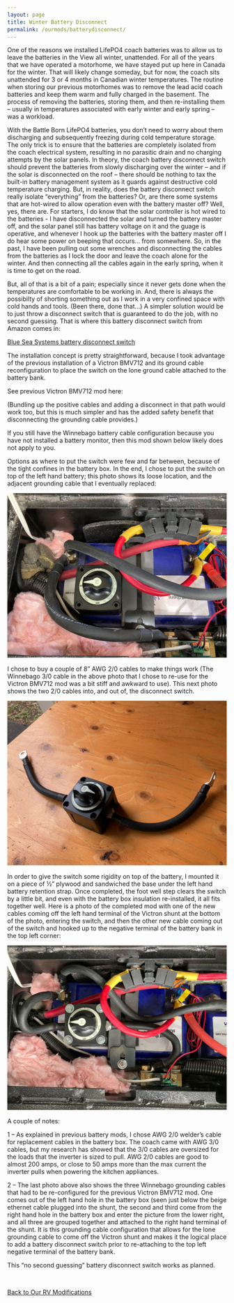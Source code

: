 ```yaml
---
layout: page
title: Winter Battery Disconnect
permalink: /ourmods/batterydisconnect/
---
```

One of the reasons we installed LifePO4 coach batteries was to allow us to leave the batteries in the View all winter, unattended.  For all of the years that we have operated a motorhome, we have stayed put up here in Canada for the winter.  That will likely change someday, but for now, the coach sits unattended for 3 or 4 months in Canadian winter temperatures.  The routine when storing our previous motorhomes was to remove the lead acid coach batteries and keep them warm and fully charged in the basement.  The process of removing the batteries, storing them, and then re-installing them – usually in temperatures associated with early winter and early spring – was a workload.

With the Battle Born LifePO4 batteries, you don’t need to worry about them discharging and subsequently freezing during cold temperature storage.  The only trick is to ensure that the batteries are completely isolated from the coach electrical system, resulting in no parasitic drain and no charging attempts by the solar panels.  In theory, the coach battery disconnect switch should prevent the batteries from slowly discharging over the winter – and if the solar is disconnected on the roof – there should be nothing to tax the built-in battery management system as it guards against destructive cold temperature charging.  But, in reality, does the battery disconnect switch really isolate “everything” from the batteries?  Or, are there some systems that are hot-wired to allow operation even with the battery master off?  Well, yes, there are.  For starters, I do know that the solar controller is hot wired to the batteries - I have disconnected the solar and turned the battery master off, and the solar panel still has battery voltage on it and the guage is operative, and whenever I hook up the batteries with the battery master off I do hear some power on beeping that occurs... from somewhere. So, in the past, I have been pulling out some wrenches and disconnecting the cables from the batteries as I lock the door and leave the coach alone for the winter.  And then connecting all the cables again in the early spring, when it is time to get on the road.

But, all of that is a bit of a pain; especially since it never gets done when the temperatures are comfortable to be working in.  And, there is always the possibilty of shorting something out as I work in a very confined space with cold hands and tools.  (Been there, done that...) A simpler solution would be to just throw a disconnect switch that is guaranteed to do the job, with no second guessing.  That is where this battery disconnect switch from Amazon comes in:

[Blue Sea Systems battery disconnect switch](https://www.amazon.ca/gp/product/B00558LSJE/ref=ppx_yo_dt_b_asin_title_o00_s00?ie=UTF8&psc=1)

The installation concept is pretty straightforward, because I took advantage of the previous installation of a Victron BMV712 and its ground cable reconfiguration to place the switch on the lone ground cable attached to the battery bank.  

See previous Victron BMV712 mod here:

(Bundling up the positive cables and adding a disconnect in that path would work too, but this is much simpler and has the added safety benefit that disconnecting the grounding cable provides.)  

If you still have the Winnebago battery cable configuration because you have not installed a battery monitor, then this mod shown below likely does not apply to you.

Options as where to put the switch were few and far between, because of the tight confines in the battery box.  In the end, I chose to put the switch on top of the left hand battery; this photo shows its loose location, and the adjacent grounding cable that I eventually replaced:

<img src="/assets/webbattdisc3.jpg"/>

I chose to buy a couple of 8” AWG 2/0 cables to make things work  (The Winnebago 3/0 cable in the above photo that I chose to re-use for the Victron BMV712 mod was a bit stiff and awkward to use).  This next photo shows the two 2/0 cables into, and out of, the disconnect switch.

<img src="/assets/webbattdisc5.jpg"/>

In order to give the switch some rigidity on top of the battery, I mounted it on a piece of ½” plywood and sandwiched the base under the left hand battery retention strap.  Once completed, the foot well step clears the switch by a little bit, and even with the battery box insulation re-installed, it all fits together well.
Here is a photo of the completed mod with one of the new cables coming off the left hand terminal of the Victron shunt at the bottom of the photo, entering the switch, and then the other new cable coming out of the switch and hooked up to the negative terminal of the battery bank in the top left corner: 

<img src="/assets/webbattdisc6.jpg"/>

A couple of notes:

1 – As explained in previous battery mods, I chose AWG 2/0 welder’s cable for replacement cables in the battery box.  The coach came with AWG 3/0 cables, but my research has showed that the 3/0 cables are oversized for the loads that the inverter is sized to pull.  AWG 2/0 cables are good to almost 200 amps, or close to 50 amps more than the max current the inverter pulls when powering the kitchen appliances.

2 – The last photo above also shows the three Winnebago grounding cables that had to be re-configured for the previous Victron BMV712 mod.  One comes out of the left hand hole in the battery box (seen just below the beige ethernet cable plugged into the shunt, the second and third come from the right hand hole in the battery box and enter the picture from the lower right, and all three are grouped together and attached to the right hand terminal of the shunt.  It is this grounding cable configuration that allows for the lone grounding cable to come off the Victron shunt and makes it the logical place to add a battery disconnect switch prior to re-attaching to the top left negative terminal of the battery bank.

This “no second guessing” battery disconnect switch works as planned.

<br>

[Back to Our RV Modifications](/ourmods/)
